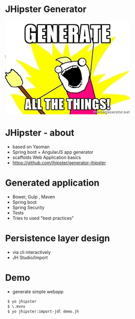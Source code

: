 # JHipster Generator
<img src="generate.jpg"/>


# JHipster - about
- based on Yaoman
- Spring boot + AngularJS app generator
- scaffolds Web Application basics
- https://github.com/jhipster/generator-jhipster

# Generated application
- Bower, Gulp , Maven
- Spring boot
- Spring Security
- Tests
- Tries to used "best practices"

# Persistence layer design
- via cli interactively
- JH Studio/Import

# Demo
- generate simple webapp
```
 $ yo jhipster
 $ \.mvnv
 $ yo jhipster:import-jdl demo.jh

```

